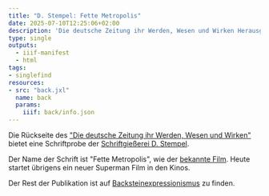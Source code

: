 ```yaml
---
title: "D. Stempel: Fette Metropolis"
date: 2025-07-10T12:25:06+02:00
description: 'Die deutsche Zeitung ihr Werden, Wesen und Wirken Herausgegeben vom Verein Deutscher Zeitungs-Verleger, Berlin, 1928. <a class="worldcat" href="http://www.worldcat.org/oclc/1284583115">&nbsp;</a>'
type: single
outputs:
  - iiif-manifest
  - html
tags:
- singlefind
resources:
- src: "back.jxl"
  name: back
  params:
    iiif: back/info.json
---
```


Die Rückseite des ["Die deutsche Zeitung ihr Werden, Wesen und Wirken"](https://backsteinexpressionismus.projektemacher.org/post/fuehrer-durch-magdeburg) bietet eine Schriftprobe der [Schriftgießerei D. Stempel](https://de.wikipedia.org/wiki/D._Stempel).<!--more-->

Der Name der Schrift ist "Fette Metropolis", wie der [bekannte Film](https://en.wikipedia.org/wiki/Metropolis_(1927_film)). Heute startet übrigens ein neuer Superman Film in den Kinos.

Der Rest der Publikation ist auf [Backsteinexpressionismus](https://backsteinexpressionismus.projektemacher.org/post/die-deutsche-zeitung) zu finden.
